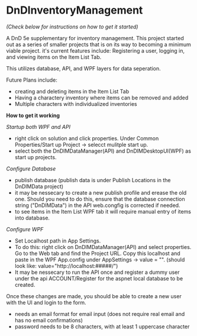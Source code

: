 # DnDInventoryManagement
*(Check below for instructions on how to get it started)*

A DnD 5e supplementary for inventory management. This project started out as a series of smaller projects that is on its way to becoming a minimum viable project. it's current features include: Registering a user, logging in, and viewing items on the Item List Tab. 

This utilizes database, API, and WPF layers for data seperation.  

Future Plans include:
- creating and deleting items in the Item List Tab
- Having a charactery inventory where items can be removed and added
- Multiple characters with individualized inventories

**How to get it working**

*Startup both WPF and API*
- right click on solution and click properties. Under Common Properties/Start up Project -> selecct mulitple start up.
- select both the DnDIMDataManager(API) and DnDIMDesktopUI(WPF) as start up projects.

*Configure Database*
- publish database (publish data is under Publish Locations in the DnDIMData project)
- it may be nessecary to create a new publish profile and erease the old one. Should you need to do this, ensure that the database connection string ("DnDIMData") in the API web.congfig is corrected if needed. 
- to see items in the Item List WPF tab it will require manual entry of items into database.

*Configure WPF*
- Set Localhost path in App Settings.
- To do this: right click on DnDIMDataManager(API) and select properties. Go to the Web tab and find the Project URL. Copy this localhost and paste in the WPF App.config under AppSettings -> value = "". (should look like: value="http://localhost:#####/")
- It may be nessecary to run the API once and register a dummy user under the api ACCOUNT/Register for the aspnet local database to be created. 

Once these changes are made, you should be able to create a new user with the UI and login to the form. 
- needs an email format for email input (does not require real email and has no email confirmations)
- password needs to be 8 characters, with at least 1 uppercase character



